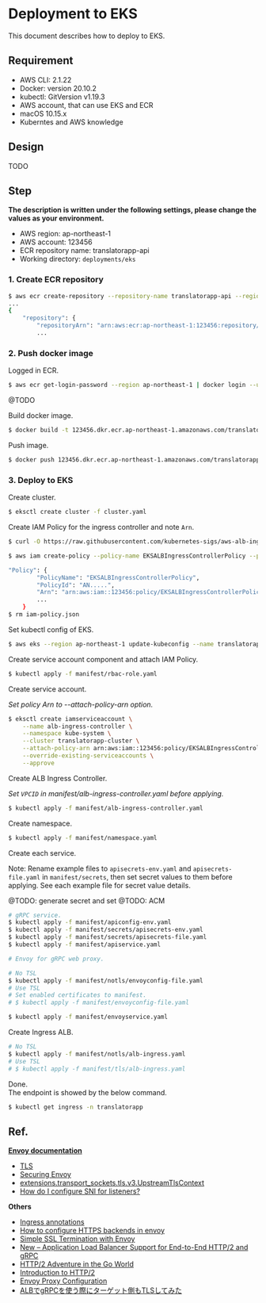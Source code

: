 # Deployment to EKS

This document describes how to deploy to EKS.

## Requirement

* AWS CLI: 2.1.22
* Docker: version 20.10.2
* kubectl: GitVersion v1.19.3
* AWS account, that can use EKS and ECR
* macOS 10.15.x
* Kuberntes and AWS knowledge

## Design

TODO

## Step

**The description is written under the following settings, please change the values as your environment.**

* AWS region: ap-northeast-1
* AWS account: 123456
* ECR repository name: translatorapp-api 
* Working directory: `deployments/eks`

### 1. Create ECR repository

```sh
$ aws ecr create-repository --repository-name translatorapp-api --region ap-northeast-1
...
{
    "repository": {
        "repositoryArn": "arn:aws:ecr:ap-northeast-1:123456:repository/translatorapp-api",
        ...
```
       
### 2. Push docker image

Logged in ECR.

```sh
$ aws ecr get-login-password --region ap-northeast-1 | docker login --username AWS --password-stdin 123456.dkr.ecr.ap-northeast-1.amazonaws.com
```

@TODO

Build docker image.

```sh
$ docker build -t 123456.dkr.ecr.ap-northeast-1.amazonaws.com/translatorapp-api .
```

Push image.

```sh
$ docker push 123456.dkr.ecr.ap-northeast-1.amazonaws.com/translatorapp-api   
```

### 3. Deploy to EKS

Create cluster.

```sh
$ eksctl create cluster -f cluster.yaml
```

Create IAM Policy for the ingress controller and note `Arn`.

```sh
$ curl -O https://raw.githubusercontent.com/kubernetes-sigs/aws-alb-ingress-controller/v1.1.8/docs/examples/iam-policy.json

$ aws iam create-policy --policy-name EKSALBIngressControllerPolicy --policy-document file://iam-policy.json

"Policy": {
        "PolicyName": "EKSALBIngressControllerPolicy",
        "PolicyId": "AN.....",
        "Arn": "arn:aws:iam::123456:policy/EKSALBIngressControllerPolicy",
        ...
    }
$ rm iam-policy.json
```

Set kubectl config of EKS.

```sh
$ aws eks --region ap-northeast-1 update-kubeconfig --name translatorapp-cluster
```

Create service account component and attach IAM Policy.

```sh
$ kubectl apply -f manifest/rbac-role.yaml
```

Create service account.

*Set policy Arn to --attach-policy-arn option.*

```sh
$ eksctl create iamserviceaccount \
    --name alb-ingress-controller \
    --namespace kube-system \
    --cluster translatorapp-cluster \
    --attach-policy-arn arn:aws:iam::123456:policy/EKSALBIngressControllerPolicy \
    --override-existing-serviceaccounts \
    --approve
```

Create ALB Ingress Controller.

*Set `VPCID` in manifest/alb-ingress-controller.yaml before applying.*

```sh
$ kubectl apply -f manifest/alb-ingress-controller.yaml
```

Create namespace.

```sh
$ kubectl apply -f manifest/namespace.yaml
```

Create each service.

Note: Rename example files to `apisecrets-env.yaml` and `apisecrets-file.yaml` in `manifest/secrets`, then set secret values to them before applying. See each example file for secret value details.

@TODO: generate secret and set
@TODO: ACM

```sh
# gRPC service.
$ kubectl apply -f manifest/apiconfig-env.yaml
$ kubectl apply -f manifest/secrets/apisecrets-env.yaml
$ kubectl apply -f manifest/secrets/apisecrets-file.yaml
$ kubectl apply -f manifest/apiservice.yaml

# Envoy for gRPC web proxy.

# No TSL
$ kubectl apply -f manifest/notls/envoyconfig-file.yaml
# Use TSL
# Set enabled certificates to manifest.
# $ kubectl apply -f manifest/envoyconfig-file.yaml

$ kubectl apply -f manifest/envoyservice.yaml
```

Create Ingress ALB.

```sh
# No TSL
$ kubectl apply -f manifest/notls/alb-ingress.yaml
# Use TSL
# $ kubectl apply -f manifest/tls/alb-ingress.yaml
```

Done.  
The endpoint is showed by the below command.

```sh
$ kubectl get ingress -n translatorapp
```

## Ref. 
**[Envoy documentation](https://www.envoyproxy.io/docs/envoy/latest/)**

- [TLS](https://www.envoyproxy.io/docs/envoy/latest/intro/arch_overview/security/ssl)
- [Securing Envoy](https://www.envoyproxy.io/docs/envoy/latest/start/quick-start/securing)
- [extensions.transport_sockets.tls.v3.UpstreamTlsContext](https://www.envoyproxy.io/docs/envoy/latest/api-v3/extensions/transport_sockets/tls/v3/tls.proto#extensions-transport-sockets-tls-v3-upstreamtlscontext)
- [How do I configure SNI for listeners?](https://www.envoyproxy.io/docs/envoy/latest/faq/configuration/sni#how-do-i-configure-sni-for-listeners)

**Others**
- [Ingress annotations](https://kubernetes-sigs.github.io/aws-load-balancer-controller/guide/ingress/annotations/#ingress-annotations)
- [How to configure HTTPS backends in envoy](https://farcaller.medium.com/how-to-configure-https-backends-in-envoy-b446727b2eb3)
- [Simple SSL Termination with Envoy](https://timburks.me/2019/12/06/simple-ssl-termination-with-envoy)
- [New – Application Load Balancer Support for End-to-End HTTP/2 and gRPC](https://aws.amazon.com/jp/blogs/aws/new-application-load-balancer-support-for-end-to-end-http-2-and-grpc/)
- [HTTP/2 Adventure in the Go World](https://posener.github.io/http2/)
- [Introduction to HTTP/2](https://developers.google.com/web/fundamentals/performance/http2)
- [Envoy Proxy Configuration](https://docs.build.security/docs/envoy)
- [ALBでgRPCを使う際にターゲット側もTLSしてみた](https://dev.classmethod.jp/articles/alb-e2e-tls/)
